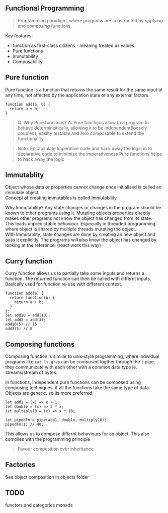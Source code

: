 ## Functional Programming
> Programming paradigm, where programs are constructed by *applying* and *composing* functions.

Key features: 
- function as first-class citizens - meaning treated as values.
- Pure functions
- Immutability
- Composability

## Pure function
Pure function is a function that returns the same result for the same input at any time, not affected by the application 
state or any external factors.
```
function add(a, b) {
  return a + b;
}
```
> Q: Why Pure functions? 
> A: Pure functions allow to a program to behave deterministically, allowing it to be independent(loosely coupled), 
> easilty testable and also composable to extend the functionality.

> Note: Encapsulate Imperative code and hack away the logic in to declarative code to minimize the imperativeness
Pure functions helps to hack away the logic 

## Immutablity
Object whose data or properties cannot change once initialised is called an immutale object.  
Concept of creating immutables is called Immutability.  

Why Immutability? 
Any state changes or changes in the program should be known to other programs using it. Mutating objects properties
directly makes other programs not know the object has changed from its state.   
This leads unpredictable behaviour. Especially in threaded programming where object is shared by multiple threads mutating 
the object.  
With Immutablity, state changes are done by creating an new object and pass it explicitly. The programs will also know 
the object has changed by looking at the reference. (react work this way)


## Curry function
Curry function allows us to partially take some inputs and returns a function. The returned function can then be
called with differnt inputs. Basically used for function re-use with different context.
```
function add(a) {
  return function(b) {
    return a + b;
  }
};
let add10 = add(10);
let add3 = add(3);
add10(5) // 15
add3(5) // 8
``` 

## Composing functions
Composing function is similar to unix-style programming, where individual programs like `cat`, `ls`, `grep` can be composed
togther through the `|` pipe. they communicate with each other with a common data type ie. streams/stream of bytes.

In functions, Independent pure functions can be composed using composing techniques. if all the functions take the same type of data.
Objects are generic. so its more preferred.

```
let add1 = (x) => x + 1;
let double = (x) => 2 * x;
let multiply10 = (x) => x * 10;

let pipedFn = pipe(add1, double, multiply10);
pipedFn(1) // 40;
```
This allows us to compose differnt behaviours for an object. This also complies with the programming principle

> Favour composition over inheritance

## Factories
See object composition in objects folder


## TODO
functors and categories
monads


